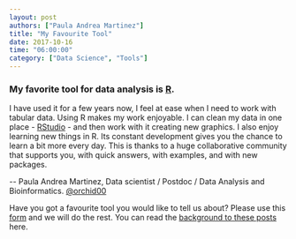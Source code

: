 ```yaml
---
layout: post
authors: ["Paula Andrea Martinez"]
title: "My Favourite Tool"
date: 2017-10-16
time: "06:00:00"
category: ["Data Science", "Tools"]
---
```


### My favorite tool for data analysis is [R](https://www.r-project.org/). 

I have used it for a few years now, I feel at ease when I need to work with tabular data. 
Using R makes my work enjoyable. I can clean my data in one place - [RStudio](https://www.rstudio.com/) - and then work with it creating new graphics. 
I also enjoy learning new things in R. Its constant development gives you the chance to learn a bit more every day. This is thanks to a 
huge collaborative community that supports you, with quick answers, with examples, and with new packages.

-- Paula Andrea Martinez, Data scientist / Postdoc / Data Analysis and Bioinformatics. [@orchid00](https://twitter.com/orchid00)

Have you got a favourite tool you would like to tell us about? Please use this [form](https://docs.google.com/forms/d/e/1FAIpQLSeiu5NzJsLxYueaQrNn_qKbaa5JR2Sz12CeCRyedKQxwb54Dw/viewform) and we will do the rest. You can read the [background to these posts](https://software-carpentry.org/blog/2017/10/fave-tools.html) here.
